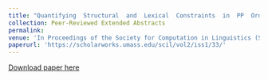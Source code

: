 ```yaml
---
title: "Quantifying  Structural  and  Lexical  Constraints  in  PP  Ordering  Typolog"
collection: Peer-Reviewed Extended Abstracts
permalink: 
venue: 'In Proceedings of the Society for Computation in Linguistics (SCiL) 2019'
paperurl: 'https://scholarworks.umass.edu/scil/vol2/iss1/33/'
---
```

[Download paper here](https://scholarworks.umass.edu/scil/vol2/iss1/33/)
